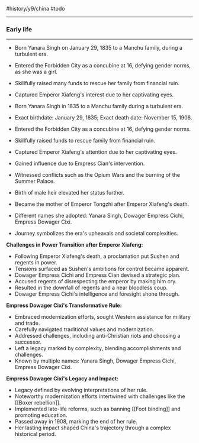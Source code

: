 #history/y9/china #todo 

---

### Early life
---
- Born Yanara Singh on January 29, 1835 to a Manchu family, during a turbulent era.
- Entered the Forbidden City as a concubine at 16, defying gender norms, as she was a girl.
- Skillfully raised many funds to rescue her family from financial ruin.
- Captured Emperor Xiafeng's interest due to her captivating eyes.


- Born Yanara Singh in 1835 to a Manchu family during a turbulent era.
- Exact birthdate: January 29, 1835; Exact death date: November 15, 1908.
- Entered the Forbidden City as a concubine at 16, defying gender norms.
- Skillfully raised funds to rescue family from financial ruin.
- Captured Emperor Xiafeng's attention due to her captivating eyes.
- Gained influence due to Empress Cian's intervention.
- Witnessed conflicts such as the Opium Wars and the burning of the Summer Palace.
- Birth of male heir elevated her status further.
- Became the mother of Emperor Tongzhi after Emperor Xiafeng's death.
- Different names she adopted: Yanara Singh, Dowager Empress Cichi, Empress Dowager Cixi.
- Journey symbolizes the era's upheavals and societal complexities.

**Challenges in Power Transition after Emperor Xiafeng:**

- Following Emperor Xiafeng's death, a proclamation put Sushen and regents in power.
- Tensions surfaced as Sushen's ambitions for control became apparent.
- Dowager Empress Cichi and Empress Cian devised a strategic plan.
- Accused regents of disrespecting the emperor by making him cry.
- Resulted in the downfall of regents and a near bloodless coup.
- Dowager Empress Cichi's intelligence and foresight shone through.

**Empress Dowager Cixi's Transformative Rule:**

- Embraced modernization efforts, sought Western assistance for military and trade.
- Carefully navigated traditional values and modernization.
- Addressed challenges, including anti-Christian riots and choosing a successor.
- Left a legacy marked by complexity, blending accomplishments and challenges.
- Known by multiple names: Yanara Singh, Dowager Empress Cichi, Empress Dowager Cixi.

**Empress Dowager Cixi's Legacy and Impact:**

- Legacy defined by evolving interpretations of her rule.
- Noteworthy modernization efforts intertwined with challenges like the [[Boxer rebellion]].
- Implemented late-life reforms, such as banning [[Foot binding]] and promoting education.
- Passed away in 1908, marking the end of her rule.
- Her lasting impact shaped China's trajectory through a complex historical period.